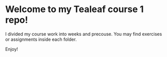 # Welcome to my Tealeaf course 1 repo!

I divided my course work into weeks and precouse.
You may find exercises or assignments inside each folder.

Enjoy!